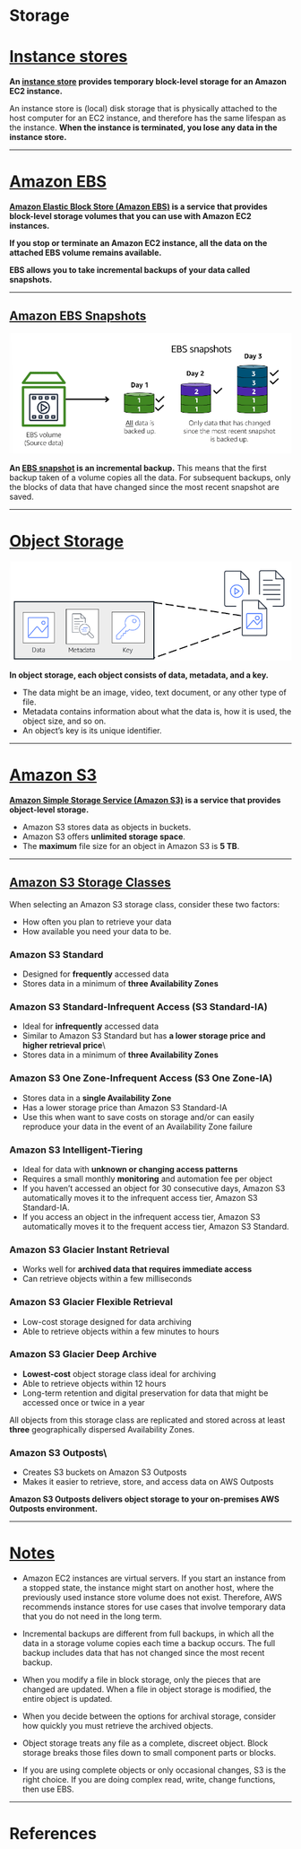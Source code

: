# Storage

# [Instance stores](#instance-stores)

**An [instance store](https://docs.aws.amazon.com/AWSEC2/latest/UserGuide/InstanceStorage.html) provides temporary block-level storage for an Amazon EC2 instance.** 

An instance store is (local) disk storage that is physically attached to the host computer for an EC2 instance, and therefore has the same lifespan as the instance. **When the instance is terminated, you lose any data in the instance store.**

---

# [Amazon EBS](#amazon-ebs)

**[Amazon Elastic Block Store (Amazon EBS)](https://aws.amazon.com/ebs) is a service that provides block-level storage volumes that you can use with Amazon EC2 instances.**

**If you stop or terminate an Amazon EC2 instance, all the data on the attached EBS volume remains available.**

**EBS allows you to take incremental backups of your data called snapshots.**

---

## [Amazon EBS Snapshots](#amazon-ebs-snapshots)

![example](images/ebs_snapshots.png "Amazon EBS Snapshots - How it works")


**An [EBS snapshot](https://docs.aws.amazon.com/AWSEC2/latest/UserGuide/EBSSnapshots.html) is an incremental backup.** This means that the first backup taken of a volume copies all the data. For subsequent backups, only the blocks of data that have changed since the most recent snapshot are saved. 

---

# [Object Storage](#object-storage)

![example](images/object_storage.png "Object Storage")

**In object storage, each object consists of data, metadata, and a key.**

- The data might be an image, video, text document, or any other type of file. 
- Metadata contains information about what the data is, how it is used, the object size, and so on. 
- An object’s key is its unique identifier.

---

# [Amazon S3](#amazon-s3)

**[Amazon Simple Storage Service (Amazon S3)](https://aws.amazon.com/s3/) is a service that provides object-level storage.** 

- Amazon S3 stores data as objects in buckets.
- Amazon S3 offers **unlimited storage space**. 
- The **maximum** file size for an object in Amazon S3 is **5 TB**.

---

## [Amazon S3 Storage Classes](#amazon-s3-storage-classes)

When selecting an Amazon S3 storage class, consider these two factors:
- How often you plan to retrieve your data
- How available you need your data to be.


### Amazon S3 Standard

- Designed for **frequently** accessed data
- Stores data in a minimum of **three Availability Zones**

### Amazon S3 Standard-Infrequent Access (S3 Standard-IA)

- Ideal for **infrequently** accessed data
- Similar to Amazon S3 Standard but has **a lower storage price and higher retrieval price**\
- Stores data in a minimum of **three Availability Zones**

### Amazon S3 One Zone-Infrequent Access (S3 One Zone-IA)

- Stores data in a **single Availability Zone**
- Has a lower storage price than Amazon S3 Standard-IA
- Use this when want to save costs on storage and/or can easily reproduce your data in the event of an Availability Zone failure

### Amazon S3 Intelligent-Tiering

- Ideal for data with **unknown or changing access patterns**
- Requires a small monthly **monitoring** and automation fee per object
- If you haven’t accessed an object for 30 consecutive days, Amazon S3 automatically moves it to the infrequent access tier, Amazon S3 Standard-IA. 
- If you access an object in the infrequent access tier, Amazon S3 automatically moves it to the frequent access tier, Amazon S3 Standard.

### Amazon S3 Glacier Instant Retrieval

- Works well for **archived data that requires immediate access**
- Can retrieve objects within a few milliseconds

### Amazon S3 Glacier Flexible Retrieval

- Low-cost storage designed for data archiving
- Able to retrieve objects within a few minutes to hours

### Amazon S3 Glacier Deep Archive

- **Lowest-cost** object storage class ideal for archiving
- Able to retrieve objects within 12 hours
- Long-term retention and digital preservation for data that might be accessed once or twice in a year

All objects from this storage class are replicated and stored across at least **three** geographically dispersed Availability Zones.

### Amazon S3 Outposts\

- Creates S3 buckets on Amazon S3 Outposts
- Makes it easier to retrieve, store, and access data on AWS Outposts

**Amazon S3 Outposts delivers object storage to your on-premises AWS Outposts environment.**

---

# [Notes](#notes)

- Amazon EC2 instances are virtual servers. If you start an instance from a stopped state, the instance might start on another host, where the previously used instance store volume does not exist. Therefore, AWS recommends instance stores for use cases that involve temporary data that you do not need in the long term.

- Incremental backups are different from full backups, in which all the data in a storage volume copies each time a backup occurs. The full backup includes data that has not changed since the most recent backup.

- When you modify a file in block storage, only the pieces that are changed are updated. When a file in object storage is modified, the entire object is updated.

- When you decide between the options for archival storage, consider how quickly you must retrieve the archived objects.

- Object storage treats any file as a complete, discreet object. Block storage breaks those files down to small component parts or blocks.

- If you are using complete objects or only occasional changes, S3 is the right choice. If you are doing complex read, write, change functions, then use EBS.

---

# References